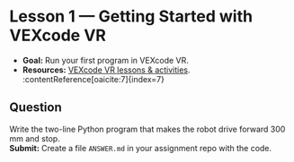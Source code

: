 # Lesson 1 — Getting Started with VEXcode VR

- **Goal:** Run your first program in VEXcode VR.
- **Resources:** [VEXcode VR lessons & activities](https://education.vex.com/stemlabs/cs/cs-level-1-vexcode-vr-blocks/introduction-and-fundamentals/lesson-1-getting-started-with-vexcode-vr). :contentReference[oaicite:7]{index=7}

## Question
Write the two-line Python program that makes the robot drive forward 300 mm and stop.  
**Submit:** Create a file `ANSWER.md` in your assignment repo with the code.
